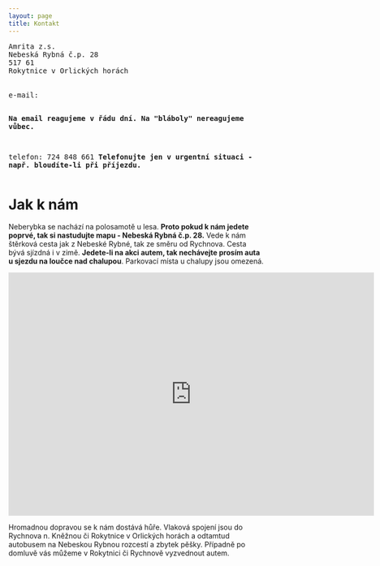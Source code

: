 ```yaml
---
layout: page
title: Kontakt
---
```


<pre>
Amrita z.s.
Nebeská Rybná č.p. 28
517 61
Rokytnice v Orlických horách


e-mail: <script language="JavaScript">
var username = "neberybka";
var hostname = "gmail.com";
var full_email = username + "@" + hostname ;
document.write(full_email);
</script>
<strong>Na email reagujeme v řádu dní. Na "bláboly" nereagujeme vůbec.</strong>

telefon: 724 848 661
<strong>Telefonujte jen v urgentní situaci - např. bloudíte-li při příjezdu. </strong>
</pre>

<!--
IČO 22755187
spolek je zapsaný u Krajského soudu v Ostravě, složka L-->

# Jak k nám

Neberybka se nachází na polosamotě u lesa. <strong>Proto pokud k nám jedete poprvé, tak si nastudujte mapu - Nebeská Rybná č.p. 28.</strong> Vede k nám štěrková cesta jak z Nebeské Rybné, tak ze směru od Rychnova. Cesta bývá sjízdná i v zimě. <strong>Jedete-li na akci autem, tak nechávejte prosím auta u sjezdu na loučce nad chalupou</strong>. Parkovací místa u chalupy jsou omezená.

<iframe src="https://api.mapy.cz/frame?params=%7B%22x%22%3A16.40104449090424%2C%22y%22%3A50.18061739756064%2C%22base%22%3A%221%22%2C%22layers%22%3A%5B%5D%2C%22zoom%22%3A14%2C%22url%22%3A%22https%3A%2F%2Fen.mapy.cz%2Fs%2F2Tf5i%22%2C%22mark%22%3A%7B%22x%22%3A%2216.399714115232886%22%2C%22y%22%3A%2250.1829945037637%22%2C%22title%22%3A%22Nebesk%C3%A1%20Rybn%C3%A1%2028%2C%20Rokytnice%20v%20Orlick%C3%BDch%20hor%C3%A1ch%22%7D%2C%22overview%22%3Atrue%7D&amp;width=720&amp;height=480&amp;lang=en" width="720" height="480" style="border:none" frameBorder="0"></iframe>

Hromadnou dopravou se k nám dostává hůře. Vlaková spojení jsou do Rychnova n. Kněžnou či Rokytnice v Orlických horách a odtamtud autobusem na Nebeskou Rybnou rozcestí a zbytek pěšky. Případně po domluvě vás můžeme v Rokytnici či Rychnově vyzvednout autem.

<!--

## Podpora

<p>
Jsme nezisková organizace a většina našich příjmů pochází z dobrovolných darů našich příznivců. Pokud Vás oslovilo to, co děláme a můžete si to dovolit, budeme rádi, pokud nám na naše aktivity přispějete.
</p>

<p>
<pre>
Bankovní spojení: 2000291476/2010
</pre>
</p>

-->
